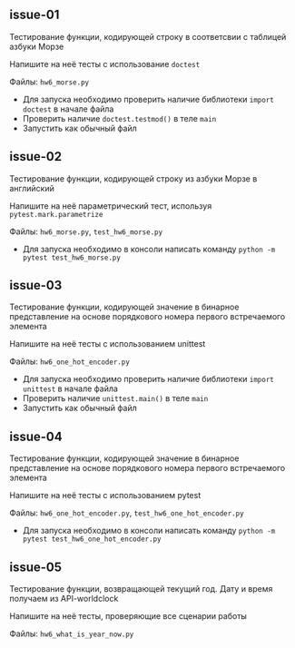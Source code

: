 ## issue-01
Тестирование функции, кодирующей строку в соответсвии с таблицей азбуки Морзе

Напишите на неё тесты с использование `doctest`

Файлы: `hw6_morse.py`

* Для запуска необходимо проверить наличие библиотеки `import doctest` в начале файла
* Проверить наличие `doctest.testmod()` в теле `main`
* Запустить как обычный файл

## issue-02
Тестирование функции, кодирующей строку из азбуки Морзе в английский

Напишите на неё параметрический тест, используя `pytest.mark.parametrize`

Файлы: `hw6_morse.py`, `test_hw6_morse.py`

* Для запуска необходимо в консоли написать команду `python -m pytest test_hw6_morse.py`

## issue-03
Тестирование функции, кодирующей значение в бинарное представление на основе порядкового номера первого встречаемого элемента

Напишите на неё тесты с использованием unittest

Файлы: `hw6_one_hot_encoder.py`

* Для запуска необходимо проверить наличие библиотеки `import unittest` в начале файла
* Проверить наличие `unittest.main()` в теле `main`
* Запустить как обычный файл

## issue-04
Тестирование функции, кодирующей значение в бинарное представление на основе порядкового номера первого встречаемого элемента

Напишите на неё тесты с использованием pytest

Файлы: `hw6_one_hot_encoder.py`, `test_hw6_one_hot_encoder.py`

* Для запуска необходимо в консоли написать команду `python -m pytest test_hw6_one_hot_encoder.py`

## issue-05
Тестирование функции, возвращающей текущий год. Дату и время получаем из API-worldclock

Напишите на неё тесты, проверяющие все сценарии работы

Файлы: `hw6_what_is_year_now.py`

